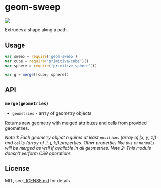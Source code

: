 # geom-sweep

![](screenshot.jpg)

Extrudes a shape along a path.

## Usage

```javascript
var sweep = require('geom-sweep')
var cube = require('primitive-cube')()
var sphere = require('primitive-sphere')()

var g = merge([cube, sphere])
```

## API

### `merge(geometries)`

- `geometries` - array of geometry objects

Returns new geometry with merged attributes and cells from provided geometries.

*Note 1: Each geometry object requires at least `positions` (array of [x, y, z]) and `cells` (array of [i, j, k]) properties. Other properties like `uvs` or `normals` will be merged as well if available in all geometries.*
*Note 2: This module doesn't perform CSG operations*

## License

MIT, see [LICENSE.md](http://github.com/vorg/geom-sweep/blob/master/LICENSE.md) for details.
